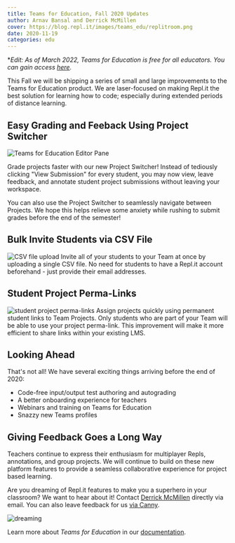 ```yaml
---
title: Teams for Education, Fall 2020 Updates
author: Arnav Bansal and Derrick McMillen
cover: https://blog.repl.it/images/teams_edu/replitroom.png
date: 2020-11-19
categories: edu
---
```


**Edit: As of March 2022, Teams for Education is free for all educators. You can gain access [here](https://replit.com/teams-for-education).*

This Fall we will be shipping a series of small and large improvements to the Teams for Education product. We are laser-focused on making Repl.it the best solution for learning how to code; especially during extended periods of distance learning.

## Easy Grading and Feeback Using Project Switcher
![Teams for Education Editor Pane](https://blog.repl.it/images/teams_edu/edu_pane.gif)

Grade projects faster with our new Project Switcher! Instead of tediously clicking "View Submission" for every student, you may now view, leave feedback, and annotate student project submissions without leaving your workspace. 

You can also use the Project Switcher to seamlessly navigate between Projects. We hope this helps relieve some anxiety while rushing to submit grades before the end of the semester!


## Bulk Invite Students via CSV File

![CSV file upload](https://blog.repl.it/images/teams_edu/csv_invites.gif)
Invite all of your students to your Team at once by uploading a single CSV file. No need for students to have a Repl.it account beforehand - just provide their email addresses.



## Student Project Perma-Links
![student project perma-links](https://blog.repl.it/images/teams_edu/stu_perma_links.gif)
Assign projects quickly using permanent student links to Team Projects. Only students who are part of your Team will be able to use your project perma-link. This improvement will make it more efficient to share links within your existing LMS.



## Looking Ahead

That's not all! We have several exciting things arriving before the end of 2020:

- Code-free input/output test authoring and autograding
- A better onboarding experience for teachers 
- Webinars and training on Teams for Education
- Snazzy new Teams profiles


## Giving Feedback Goes a Long Way

Teachers continue to express their enthusiasm for multiplayer Repls, annotations, and group projects. We will continue to build on these new platform features to provide a seamless collaborative experience for project based learning. 

Are you dreaming of Repl.it features to make you a superhero in your classroom? We want to hear about it! Contact [Derrick McMillen](mailto:derrick@repl.it) directly via email. You can also leave feedback for us [via Canny](https://replit.canny.io/feedback/p/teams-beta-feedback).

![dreaming](https://media.giphy.com/media/fgopKB1UvEA/giphy.gif)

Learn more about *Teams for Education* in our [documentation](https://docs.repl.it/Teams/Projects).

